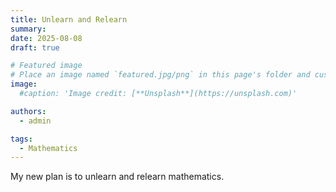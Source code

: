 ```yaml
---
title: Unlearn and Relearn
summary: 
date: 2025-08-08
draft: true

# Featured image
# Place an image named `featured.jpg/png` in this page's folder and customize its options here.
image:
  #caption: 'Image credit: [**Unsplash**](https://unsplash.com)'

authors:
  - admin

tags:
  - Mathematics
---
```




My new plan is to unlearn and relearn mathematics. 


